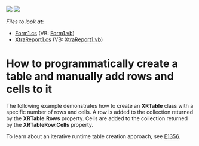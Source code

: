 <!-- default badges list -->
[![](https://img.shields.io/badge/Open_in_DevExpress_Support_Center-FF7200?style=flat-square&logo=DevExpress&logoColor=white)](https://supportcenter.devexpress.com/ticket/details/E1333)
[![](https://img.shields.io/badge/📖_How_to_use_DevExpress_Examples-e9f6fc?style=flat-square)](https://docs.devexpress.com/GeneralInformation/403183)
<!-- default badges end -->
<!-- default file list -->
*Files to look at*:

* [Form1.cs](./CS/Form1.cs) (VB: [Form1.vb](./VB/Form1.vb))
* [XtraReport1.cs](./CS/XtraReport1.cs) (VB: [XtraReport1.vb](./VB/XtraReport1.vb))
<!-- default file list end -->
# How to programmatically create a table and manually add rows and cells to it


<p>The following example demonstrates how to create an <strong>XRTable</strong> class with a specific number of rows and cells. A row is added to the collection returned by the <strong>XRTable.Rows</strong> property. Cells are added to the collection returned by the <strong>XRTableRow.Cells</strong> property.</p><p>To learn about an iterative runtime table creation approach, see <a href="https://www.devexpress.com/Support/Center/p/E1356">E1356</a>.</p>

<br/>


